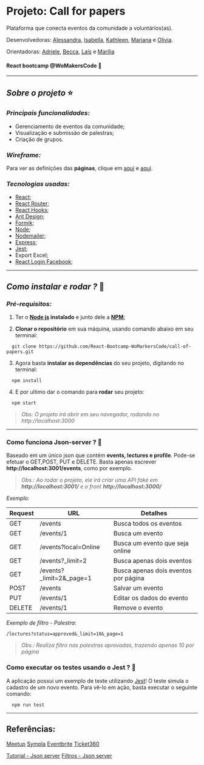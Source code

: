# Projeto: Call for papers
Plataforma que conecta eventos da comunidade a voluntários(as).

Desenvolvedoras:
[Alessandra](https://github.com/Alessandra-Nastassja),
[Isabella](https://github.com/IsabellaSoares),
[Kathleen](https://github.com/kathleenpallotta),
[Mariana](https://github.com/matancredi) e
[Olívia](https://github.com/oliviaresende).

Orientadoras:
[Adriele](),
[Becca](),
[Laís](https://github.com/lalizita) e
[Marília](https://github.com/GabrieleSuzart)

#### React bootcamp @WoMakersCode 🦄

****
## *Sobre o projeto* ⭐️
### *Principais funcionalidades:*

- Gerenciamento de eventos da comunidade;
- Visualização e submissão de palestras;
- Criação de grupos.

### *Wireframe:*

Para ver as definições das **páginas**, clique em [aqui](https://www.dropbox.com/s/oatbftoz3ezqgbv/excalidraw-2020321212841.png?dl=0) e [aqui](https://www.dropbox.com/s/j8v504qmhamkups/Untitled-2020-04-14-2108.png?dl=0).

### *Tecnologias usadas:*

- [React](https://pt-br.reactjs.org/docs/getting-started.html);
- [React Router](https://reacttraining.com/react-router/web/guides/quick-start);
- [React Hooks](https://pt-br.reactjs.org/docs/hooks-intro.html);
- [Ant Design](https://ant.design/docs/react/introduce);
- [Formik](https://jaredpalmer.com/formik/docs/api/formik);
- [Node](https://nodejs.org/en/);
- [Nodemailer](https://nodemailer.com/usage/);
- [Express](https://expressjs.com/pt-br/);
- [Jest](https://jestjs.io/en/);
- Export Excel;
- [React Login Facebook](https://github.com/keppelen/react-facebook-login);

****
## *Como instalar e rodar ?* 🚀
###  *Pré-requisitos:*
1. Ter o **[Node js](https://nodejs.org/en/) instalado** e junto dele a **[NPM](https://www.npmjs.com/)**;

2. **Clonar o repositório** em sua máquina, usando comando abaixo em seu terminal:

```
  git clone https://github.com/React-Bootcamp-WoMarkersCode/call-of-papers.git
```

3. Agora basta **instalar as dependências** do seu projeto, digitando no terminal:

```
  npm install
```

4. E por ultimo dar o comando para **rodar** seu projeto:

```
  npm start
```

 > *Obs: O projeto irá abrir em seu navegador, rodando no http://localhost:3000*

 ****

 ### Como funciona Json-server ? 🚀

Baseado em um único json que contém **events, lectures e profile**. Pode-se efetuar o GET,POST, PUT e DELETE. Basta apenas escrever **http://localhost:3001/events**, como por exemplo.

> *Obs.: Ao rodar o projeto, ele irá criar uma API fake em **http://localhost:3001/** e o front **http://localhost:3000/***

*Exemplo:*

Request | URL | Detalhes
-- | -- | --
GET | /events | Busca todos os eventos
GET | /events/1 | Busca um evento
GET | /events?local=Online | Busca um evento que seja online
GET | /events?_limit=2 | Busca apenas dois eventos
GET | /events?_limit=2&_page=1 | Busca apenas dois eventos por página
POST | /events | Salvar um evento
PUT | /events/1 | Editar os dados do evento
DELETE | /events/1 | Remove o evento


*Exemplo de filtro - Palestra*:

```
/lectures?status=approved&_limit=10&_page=1
```

> *Obs.:  Realiza filtro nas palestras aprovadas, trazendo apenas 10 por página*

  ### Como executar os testes usando o Jest ? 🚀

A aplicação possui um exemplo de teste utilizando [Jest](https://jestjs.io/en/)! O teste simula o cadastro de um novo evento. Para vê-lo em ação, basta executar o seguinte comando:

```
  npm run test
```

 ****
 ## Referências:
 [Meetup](https://www.meetup.com/apps/)
 [Sympla](https://www.sympla.com.br/)
 [Eventbrite](https://www.eventbrite.com.br/)
 [Ticket360](https://www.ticket360.com.br/)

 [Tutorial - Json server](https://code.tutsplus.com/pt/tutorials/fake-rest-api-up-and-running-using-json-server--cms-27871)
 [Filtros - Json server](https://code.tutsplus.com/pt/tutorials/fake-rest-api-up-and-running-using-json-server--cms-27871)
